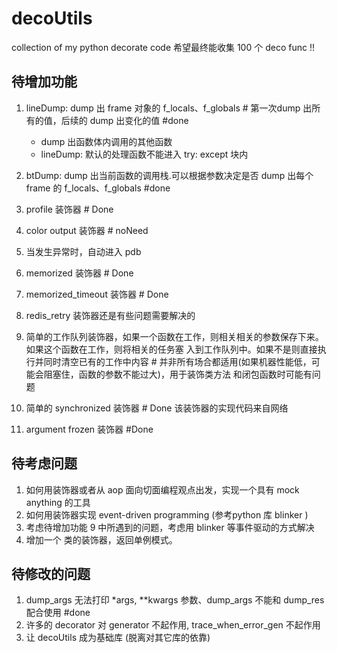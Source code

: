 # decoUtils 
collection of my python decorate code 
希望最终能收集 100 个 deco func !!

## 待增加功能
1. lineDump: dump 出 frame 对象的 f_locals、f_globals # 第一次dump 出所有的值，后续的 dump 出变化的值 #done
   * dump 出函数体内调用的其他函数
   * lineDump: 默认的处理函数不能进入 try: except 块内  

2. btDump: dump 出当前函数的调用栈.可以根据参数决定是否 dump 出每个 frame 的 f_locals、f_globals  #done
3. profile 装饰器    # Done
4. color output 装饰器   # noNeed
5. 当发生异常时，自动进入 pdb 
6. memorized 装饰器  # Done
7. memorized_timeout 装饰器  # Done
8. redis_retry 装饰器还是有些问题需要解决的
9. 简单的工作队列装饰器，如果一个函数在工作，则相关相关的参数保存下来。如果这个函数在工作，则将相关的任务塞 入到工作队列中。如果不是则直接执行并同时清空已有的工作中内容   # 并非所有场合都适用(如果机器性能低，可能会阻塞住，函数的参数不能过大)，用于装饰类方法  和闭包函数时可能有问题
10. 简单的 synchronized 装饰器 # Done 该装饰器的实现代码来自网络
11. argument frozen 装饰器    #Done 


## 待考虑问题
1. 如何用装饰器或者从 aop 面向切面编程观点出发，实现一个具有 mock anything 的工具
2. 如何用装饰器实现 event-driven programming (参考python 库 blinker )
3. 考虑待增加功能 9 中所遇到的问题，考虑用 blinker 等事件驱动的方式解决
4. 增加一个 类的装饰器，返回单例模式。


## 待修改的问题
1. dump_args 无法打印 *args, **kwargs 参数、dump_args 不能和 dump_res 配合使用  #done
2. 许多的 decorator 对 generator 不起作用, trace_when_error_gen 不起作用
3. 让 decoUtils 成为基础库 (脱离对其它库的依靠)







